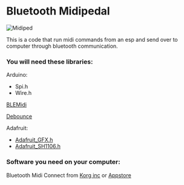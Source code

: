 # Bluetooth Midipedal

![Midiped](https://user-images.githubusercontent.com/113515048/210634599-3aa5f8a9-1be0-4803-be57-67b94b3abbe9.jpeg)


This is a code that run midi commands from an esp and send over to computer through bluetooth communication.

### You will need these libraries:

Arduino: 
-	Spi.h
-	Wire.h

[BLEMidi](https://github.com/max22-/ESP32-BLE-MIDI)

[Debounce](https://github.com/wkoch/Debounce)

Adafruit:
- [Adafruit_GFX.h](https://github.com/adafruit/Adafruit-GFX-Library)
-	[Adafruit_SH1106.h](https://github.com/wonho-maker/Adafruit_SH1106)


### Software you need on your computer:

Bluetooth Midi Connect from [Korg inc](https://cdn.korg.com/us/support/download/files/7c456d3daad3b027197b3fda1f87dce7.pdf?response-content-disposition=inline%3Bfilename%3DBluetooth_MIDI_SettingG_E1.pdf&response-content-type=application%2Fpdf%3B)
or
[Appstore](https://apps.apple.com/us/app/bluetooth-midi-connect/id1074606480?mt=12) 

